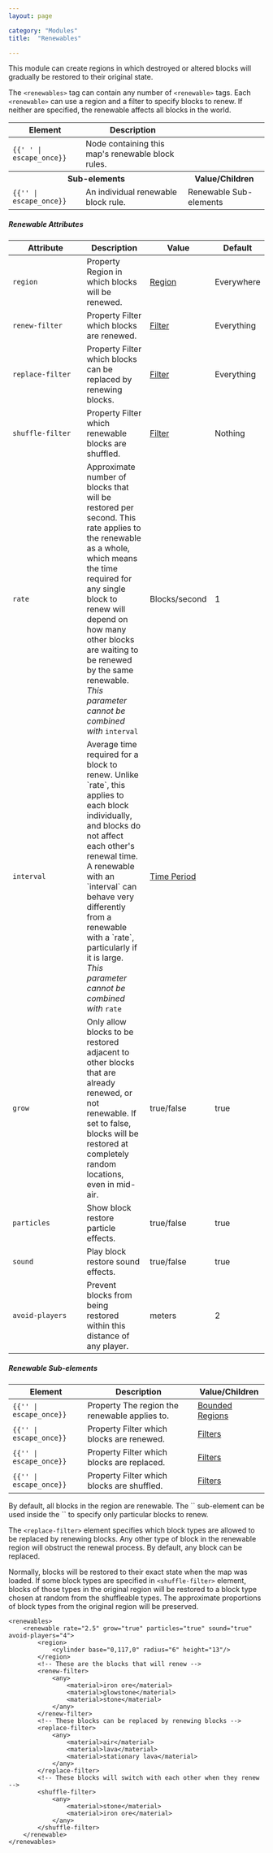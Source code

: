 ```yaml
---
layout: page

category: "Modules"
title:  "Renewables"

---
```


This module can create regions in which destroyed or altered blocks will gradually be restored to their original state.

The `<renewables>` tag can contain any number of `<renewable>` tags. Each `<renewable>` can use a region and a filter to
specify blocks to renew. If neither are specified, the renewable affects all blocks in the world.
<div class='table-responsive'>
  <table class='table table-striped table-condensed'>
    <thead>
      <tr>
        <th>Element</th>
        <th>Description</th>
        <th></th>
      </tr>
    </thead>
    <tbody>
      <tr>
        <td>
          <span class='highlight'>
            <code>{{'<renewables> </renewables>' | escape_once}}</code>
          </span>
        </td>
        <td>Node containing this map's renewable block rules.</td>
        <td></td>
      </tr>
      <tr>
        <th colspan='2'>Sub-elements</th>
        <th>Value/Children</th>
      </tr>
      <tr>
        <td>
          <span class='highlight'>
            <code>{{'<renewable>' | escape_once}}</code>
          </span>
        </td>
        <td>An individual renewable block rule.</td>
        <td>
          <span class='label label-default'>Renewable Sub-elements</span>
        </td>
      </tr>
    </tbody>
  </table>
</div>
<h5>Renewable Attributes</h5>
<div class='table-responsive'>
  <table class='table table-striped table-condensed'>
    <thead>
      <tr>
        <th style='min-width: 130px;'>Attribute</th>
        <th>Description</th>
        <th>Value</th>
        <th>Default</th>
      </tr>
    </thead>
    <tbody>
      <tr>
        <td>
          <code>region</code>
        </td>
        <td>
          <span class='label label-default' title='Can be either this attribute or a sub-element.'>Property</span>
          Region in which blocks will be renewed.
        </td>
        <td>
          <a href='/modules/regions'>Region</a>
        </td>
        <td>Everywhere</td>
      </tr>
      <tr>
        <td>
          <code>renew-filter</code>
        </td>
        <td>
          <span class='label label-default' title='Can be either this attribute or a sub-element.'>Property</span>
          Filter which blocks are renewed.
        </td>
        <td>
          <a href='/modules/filters'>Filter</a>
        </td>
        <td>Everything</td>
      </tr>
      <tr>
        <td>
          <code>replace-filter</code>
        </td>
        <td>
          <span class='label label-default' title='Can be either this attribute or a sub-element.'>Property</span>
          Filter which blocks can be replaced by renewing blocks.
        </td>
        <td>
          <a href='/modules/filters'>Filter</a>
        </td>
        <td>Everything</td>
      </tr>
      <tr>
        <td>
          <code>shuffle-filter</code>
        </td>
        <td>
          <span class='label label-default' title='Can be either this attribute or a sub-element.'>Property</span>
          Filter which renewable blocks are shuffled.
        </td>
        <td>
          <a href='/modules/filters'>Filter</a>
        </td>
        <td>Nothing</td>
      </tr>
      <tr>
        <td>
          <code>rate</code>
        </td>
        <td>
          Approximate number of blocks that will be restored per second. This rate applies to the
          renewable as a whole, which means the time required for any single block to renew will
          depend on how many other blocks are waiting to be renewed by the same renewable.
          <i>This parameter cannot be combined with</i>
          <code>interval</code>
        </td>
        <td>Blocks/second</td>
        <td>1</td>
      </tr>
      <tr>
        <td>
          <code>interval</code>
        </td>
        <td>
          Average time required for a block to renew. Unlike `rate`, this applies to each block
          individually, and blocks do not affect each other's renewal time. A renewable with an
          `interval` can behave very differently from a renewable with a `rate`, particularly
          if it is large.
          <i>This parameter cannot be combined with</i>
          <code>rate</code>
        </td>
        <td>
          <a href='/reference/time_periods'>Time Period</a>
        </td>
        <td></td>
      </tr>
      <tr>
        <td>
          <code>grow</code>
        </td>
        <td>
          Only allow blocks to be restored adjacent to other blocks that are already renewed,
          or not renewable. If set to false, blocks will be restored at completely random locations,
          even in mid-air.
        </td>
        <td>
          <span class='label label-primary'>true/false</span>
        </td>
        <td>true</td>
      </tr>
      <tr>
        <td>
          <code>particles</code>
        </td>
        <td>
          Show block restore particle effects.
        </td>
        <td>
          <span class='label label-primary'>true/false</span>
        </td>
        <td>true</td>
      </tr>
      <tr>
        <td>
          <code>sound</code>
        </td>
        <td>
          Play block restore sound effects.
        </td>
        <td>
          <span class='label label-primary'>true/false</span>
        </td>
        <td>true</td>
      </tr>
      <tr>
        <td>
          <code>avoid-players</code>
        </td>
        <td>
          Prevent blocks from being restored within this distance of any player.
        </td>
        <td>meters</td>
        <td>2</td>
      </tr>
    </tbody>
  </table>
</div>
<h5>Renewable Sub-elements</h5>
<div class='table-responsive'>
  <table class='table table-striped table-condensed'>
    <thead>
      <tr>
        <th>Element</th>
        <th>Description</th>
        <th>Value/Children</th>
      </tr>
    </thead>
    <tbody>
      <tr>
        <td>
          <span class='highlight'>
            <code>{{'<region>' | escape_once}}</code>
          </span>
        </td>
        <td>
          <span class='label label-default' title='Can be either this sub-element or an attribute.'>Property</span>
          The region the renewable applies to.
        </td>
        <td>
          <a href='/modules/regions'>Bounded Regions</a>
        </td>
      </tr>
      <tr>
        <td>
          <span class='highlight'>
            <code>{{'<renew-filter>' | escape_once}}</code>
          </span>
        </td>
        <td>
          <span class='label label-default' title='Can be either this sub-element or an attribute.'>Property</span>
          Filter which blocks are renewed.
        </td>
        <td>
          <a href='/modules/filters'>Filters</a>
        </td>
      </tr>
      <tr>
        <td>
          <span class='highlight'>
            <code>{{'<replace-filter>' | escape_once}}</code>
          </span>
        </td>
        <td>
          <span class='label label-default' title='Can be either this sub-element or an attribute.'>Property</span>
          Filter which blocks are replaced.
        </td>
        <td>
          <a href='/modules/filters'>Filters</a>
        </td>
      </tr>
      <tr>
        <td>
          <span class='highlight'>
            <code>{{'<shuffle-filter>' | escape_once}}</code>
          </span>
        </td>
        <td>
          <span class='label label-default' title='Can be either this sub-element or an attribute.'>Property</span>
          Filter which blocks are shuffled.
        </td>
        <td>
          <a href='/modules/filters'>Filters</a>
        </td>
      </tr>
    </tbody>
  </table>
</div>
By default, all blocks in the region are renewable. The `<renew-filter>` sub-element can be used inside the `<renewable>` to specify only particular blocks to renew.

The `<replace-filter>` element specifies which block types are allowed to be replaced by renewing blocks. Any other type of block in the renewable region will obstruct the renewal process. By default, any block can be replaced.

Normally, blocks will be restored to their exact state when the map was loaded. If some block types are specified in
`<shuffle-filter>` element, blocks of those types in the original region will be restored to a block type chosen at random from
the shuffleable types. The approximate proportions of block types from the original region will be preserved.

    <renewables>
        <renewable rate="2.5" grow="true" particles="true" sound="true" avoid-players="4">
            <region>
                <cylinder base="0,117,0" radius="6" height="13"/>
            </region>
            <!-- These are the blocks that will renew -->
            <renew-filter>
                <any>
                    <material>iron ore</material>
                    <material>glowstone</material>
                    <material>stone</material>
                </any>
            </renew-filter>
            <!-- These blocks can be replaced by renewing blocks -->
            <replace-filter>
                <any>
                    <material>air</material>
                    <material>lava</material>
                    <material>stationary lava</material>
                </any>
            </replace-filter>
            <!-- These blocks will switch with each other when they renew -->
            <shuffle-filter>
                <any>
                    <material>stone</material>
                    <material>iron ore</material>
                </any>
            </shuffle-filter>
        </renewable>
    </renewables>
